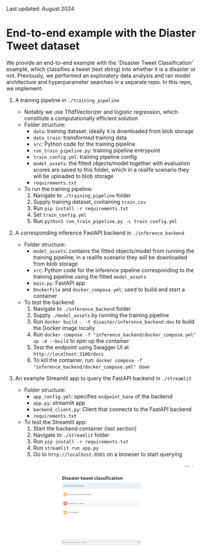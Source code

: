 Last updated: August 2024

# End-to-end example with the Diaster Tweet dataset

We provide an end-to-end example with the 'Disaster Tweet Classification' example, which classifies a tweet (text string) into whether it is a disaster or not. Previously, we performed an exploratory data analysis and ran model architecture and hyperparameter searches in a separate repo. In this repo, we implement:
1. A training pipeline in `./training_pipeline`
    - Notably we use TfidfVectorizer and logistic regression, which constitute a computationally efficient solution
    - Folder structure:
      - `data`: training dataset: ideally it is downloaded from blob storage
      - `data_train`: transformed training data
      - `src`: Python code for the training pipeline
      - `run_train_pipeline.py`: training pipeline entrypoint
      - `train_config.yml`: training pipeline config
      - `model_assets`: the fitted objects/model together with evaluation scores are saved to this folder, which in a realife scenario they will be uploaded to blob storage
      - `requirements.txt`
    - To run the training pipeline:
       1. Navigate to `./training_pipeline` folder
       2. Supply training dataset, containing `train.csv`
       3. Run `pip install -r requirements.txt`
       4. Set `train_config.yml`
       5. Run `python3 run_train_pipeline.py -c train_config.yml`
2. A corresponding inference FastAPI backend in `./inference_backend`
   - Folder structure:
     - `model_assets`: contains the fitted objects/model from running the training pipeline; in a realife scenario they will be downloaded from blob storage
     - `src`: Python code for the inference pipeline corresponding to the training pipeline using the fitted `model_assets`
     - `main.py`: FastAPI app
     - `Dockerfile` and `docker_compose.yml`: used to build and start a container
   - To test the backend:
     1. Navigate to `./inference_backend` folder
     2. Supply `./model_assets` by running the training pipeline
     3. Run `docker build . -t disaster/inference_backend:dev` to build the Docker image locally
     4. Run `docker compose -f "inference_backend/docker_compose.yml" up -d --build` to spin up the container
     5. Test the endpoint using Swagger UI at `http://localhost:3100/docs`
     6. To kill the container, run: `docker compose -f "inference_backend/docker_compose.yml" down`

3. An example Streamlit app to query the FastAPI backend in `./streamlit`
   - Folder structure:
     - `app_config.yml`: specifies `endpoint_base` of the backend
     - `app.py`: streamlit app
     - `backend_client.py`: Client that connects to the FastAPI backend
     - `requirements.txt`
   - To test the Streamlit app:
     1. Start the backend container (last section)
     2. Navigate to `./streamlit` folder
     3. Run `pip install -r requirements.txt`
     4. Run `streamlit run app.py`
     5. Go to `http://localhost:8501` on a browser to start querying

![image info](./streamlit_screenshot.png)
